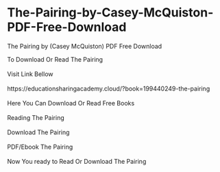 # The-Pairing-by-Casey-McQuiston-PDF-Free-Download
The Pairing by (Casey McQuiston) PDF Free Download
<div>To Download Or Read The Pairing</div>
<div>&nbsp;</div>
<div>Visit Link Bellow</div>
<div>&nbsp;</div>
<div>https://educationsharingacademy.cloud/?book=199440249-the-pairing</div>
<div>&nbsp;</div>
<div>Here You Can Download Or Read Free Books</div>
<div>&nbsp;</div>
<div>Reading The Pairing</div>
<div>&nbsp;</div>
<div>Download The Pairing</div>
<div>&nbsp;</div>
<div>PDF/Ebook The Pairing</div>
<div>&nbsp;</div>
<div>Now You ready to Read Or Download The Pairing</div>
<div>&nbsp;</div>
